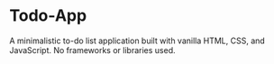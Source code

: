 # Todo-App
A minimalistic to-do list application built with vanilla HTML, CSS, and JavaScript. No frameworks or libraries used.
